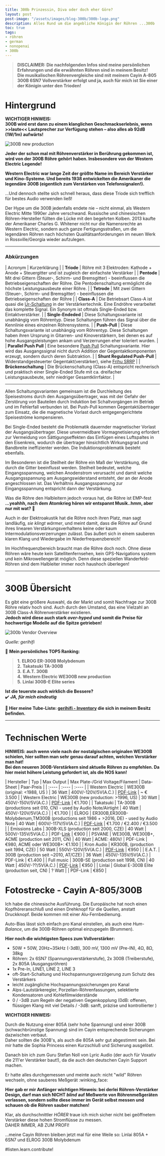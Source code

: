 ```yaml
---
title: 300b Prinzessin, Diva oder doch eher Göre? 
layout: post
post-image: "/assets/images/blog-300b/300b-logo.png"
description: Alles Rund um die angebliche Königin der Röhren ...300b
toc: true
tags:
- röhren
- german
- nonopenai
- 300b
---
```


>**DISCLAIMER: Die nachfolgenden Infos sind meine persönlichen Erfahrungen und die erwähnten Röhren sind in meinem Besitz!** \
>**Die musikalischen Röhrenvergleiche sind mit meinem Cayin A-805 300B 6SN7 Vollverstärker erfolgt und ja, auch für mich ist Sie einer der Königin unter den Trioden!**

# Hintergrund

**WICHTIGER HINWEIS:** \
**300B wird erst dann zu einem klanglichen Geschmackserlebnis, wenn >>laute<< Lautsprecher zur Verfügung stehen – also alles ab 92dB (1W/1m) aufwärts!**

![300B new production](/assets/images/blog-300b/300B-WE-3_newprod.jpg)

**Jeder der schon mal mit Röhrenverstärker in Berührung gekommen ist, wird von der 300B Röhre gehört haben. Insbesondere von der Western Electric Legende!**


**Western Electric war lange Zeit der größte Name im Bereich Verstärker und Kino-Systeme. Und bereits 1938 entwickelten die Amerikaner die legendäre 300B (eigentlich zum Verstärken von Telefonsignalen!).**

...Und dennoch stellte sich schnell heraus, dass diese Triode sich trefflich für bestes Audio verwenden ließ!

Der Hype um die 300B jedenfalls endete nie – nicht einmal, als Western Electric Mitte 1990er Jahre verschwand. Russische und chinesischen Röhren-Hersteller füllten die Lücke mit den begehrten Kolben. 2013 kaufte der Amerikaner Charles G. Whitener nicht nur die Namensrechte an Western Electric, sondern auch ganze Fertigungsstraßen, um die legendären Röhren nach höchsten Qualitätsanforderungen im neuen Werk in Rossville/Georgia wieder aufzulegen. 

---

### Abkürzungen

| Acronym | Kurzerklärung |
| **Triode** | Röhre mit 3 Elektroden: Kathode + Anode + Steuergitter und ist zugleich der einfachste Verstärker |
| **Pentode** | Mit drei Gittern (Steuer-, Schirm- und Bremsgitter) - beeinflussen die Betriebseigenschaften der Röhre. Die Pentodenschaltung ermöglicht die höchste Leistungsausbeute einer Röhre. | 
| **Tetrode** | Mit zwei Gittern (Steuer-, Schirm- und Bremsgitter) - beeinflussen die Betriebseigenschaften der Röhre |
| **Class-A** | Die Betriebsart Class-A ist quasi die [Ur-Schaltung](https://www.frihu.com/roehrentechnik/verstaerker-betriebsarten/) in der Verstärkertechnik. Eine Endröhre verarbeitet das komplette Signal. Ein Synonym ist oftmals Single-Ended bzw. Eintaktverstärker. |
| **Single-Endeded** | Diese Schaltungsvariante ist unabhängig vom Röhrentyp. Diese Schaltungen führen das Signal über die Kennlinie eines einzelnen Röhrensystems. |
| **Push-Pull** | Diese Schaltungsvariante ist unabhängig vom Röhrentyp. Diese Schaltungen haben ihren Ursprung in Gitarren- und Kinoverstärkern, bei denen es auf hohe Ausgangsleistungen ankam und Verzerrungen eher toleriert wurden. |
| **Parallel Push Pull** | Eine besondere [Push Pull](https://www.jogis-roehrenbude.de/Verstaerker/DIY-Mini-Endstufe/Systemeinordnung.htm) Schaltungsvariante. Hier wird das Ausgangssignal nicht durch Addition der Gegentaktkomponenten erzeugt, sondern durch deren Subtraktion.  |
| **Shunt Regulated Push-Pull** | Widerstandgesteuerter Gegentakt(verstärker), siehe [Frihu SRRP](https://www.frihu.com/roehrentechnik/srpp/) |
| **Brückenschaltung** | Die Brückenschaltung (Class-A) entspricht rechnerisch und praktisch einer Single-Ended Stufe mit ca. dreifacher Leistungsausbeute, sehr niedriger Gesamtklirrfaktor. |

---

Allen Schaltungsvarianten gemeinsam ist die Durchleitung des Speisestroms durch den Ausgangsübertrager, was mit der Gefahr der Zerstörung von Bauteilen durch Induktion bei Schaltvorgängen im Betrieb und im Fehlerfall verbunden ist. Bei Push-Pull kommen Gegentaktübertrager zum Einsatz, die die magnetische Vorlast durch entgegengerichtete Speiseströme kompensieren.

Bei Single-Ended besteht die Problematik dauernder magnetischer Vorlast der Ausgangsübertrager. Diese unvermeidbare Vormagnetisierung erfordert zur Vermeidung von Sättigungseffekten das Einfügen eines Luftspaltes in den Eisenkreis, wodurch die übertrager hinsichtlich Wirkungsgrad und Bandbreite ineffizienter werden. Die Induktionsproblematik besteht ebenfalls.

Im Besonderen ist die Steilheit der Röhre ein Maß der Verstärkung, die durch die Gitter beeinflusst werden. Steilheit bedeutet, welche Eingangsspannung, welchen Anodenstrom verursacht und damit welche Ausgangsspannung am Ausgangswiderstand entsteht, der an der Anode angeschlossen ist. Das Verhältnis Ausgangsspannung zur Eingangsspannung entspricht dann der Verstärkung.

Was die Röhre den Halbleitern jedoch voraus hat, die Röhre ist EMP-fest **...yeahhh, nach dem Atomkrieg hören wir entspannt Musik..hmm, aber nur mit wat? 🤭**

Auch in der Elektroakustik hat die Röhre noch ihren Platz, man sagt landläufig, _sie klingt wärmer_, und meint damit, dass die Röhre auf Grund ihres linearen Verstärkungsverhaltens keine oder kaum Intermodulationsverzerrungen zulässt. Das äußert sich in einem sauberen klaren Klang und Wiedergabe im Niederfrequenzbereich!

Im Hochfrequenzbereich braucht man die Röhre doch noch. Ohne diese Röhren wäre heute kein Satellitenfernsehen, kein GPS-Navigations
system und kein Mikrowellengerät möglich. Denn diese speziellen Wanderfeld-Röhren sind dem Halbleiter immer noch haushoch überlegen!


---

# 300B Übersicht

Es gibt eine größere Auswahl, da der Markt und somit Nachfrage zur 300B Röhre relativ hoch sind. Auch durch den Umstand, das eine Vielzahl an 300B Class-A Röhrenverstärker existieren. \
**Jedoch wird diese auch stark _over-hyped_ und somit die Preise für hochwertige Modelle auf die Spitze getrieben!**

![300b Vendor Overview](/assets/images/blog-300b/300b-vendor-rating.png)

_Quelle: gerihifi_

:musical_note: **Mein persönliches TOP5 Ranking:** 

>**1.** **ELROG ER-300B Molybdenum** \
>**2.** **Takatsuki TA-300B** \
>**3.** **E.A.T. 300B** \
>**4.** **Western Electric WE300B new production** \
>**5.** **Linlai 300B-E Elite series**

**Ist die teuerste auch wirklich die Bessere?** \
:heavy_check_mark: **_JA, für mich eindeutig_**

**:musical_note: Hier meine Tube-Liste: [gerihifi - Inventory](/tubeinventory) die sich in meinem Besitz befinden.**

---

# Technischen Werte

**HINWEIS: auch wenn viele nach der nostalgischen originalen WE300B schielen, hier sollten man sehr genau darauf achten, welchen Verstärker man hat!** \
**Bei den neueren 300B-Verstärkern sind aktuelle Röhren zu empfehlen. Da hier meist höhere Leistung gefordert ist, als die NOS kann!**

| Hersteller | Typ | Max Output | Max Plate-/Grid Voltage/Filament | Data-Sheet | Paar-Preis |
| :---- | :---- | :---- |
| Western Electric | WE300B (original: <1988, US ) | 36 Watt | 400V/-120V/5V(A.C.) | [PDF-Link](/assets/pdf/Origin_WE_300B_sheet.pdf) | ~ € 3.500 |
| Western Electric | WE300B (new production: >1996, US) | 30 Watt | 450V/-150V/5V(A.C.) | [PDF-Link](/assets/pdf/Western+Electric-300-EndUseGuide.pdf) | €1.700 |
| Takatsuki | TA-300B (productions seit 010, CN) - used by Audio Note/Airtight | 40 Watt | 450V/-120V/5V(A.C.) | | €1.700 |
| ELROG | ER300B,ER300B-Molybdenum,TM300B  (productions seit 1986 + >2016, DE) - used by Audio Note | 40 Watt | 600V/-117V/5V(A.C.) | [PDF-Link](/assets/pdf/ER300B-Datasheet.pdf) | €1.700 / €2.400 / €3.500 |
| Emissions Labs | 300B-XLS (production seit 2000, CZE) | 40 Watt | 500V/-135V/5V(A.C.) | PDF-[Link](http://www.emissionlabs.com/datasheets/EML300B-XLS.html) | €900 |
| PSVANE | WE300B, WE300B+, ACME (production seit 2011, CN) | 40 Watt | ACME: 480V/ | PDF-Link | €980, ACME oder WE300B+: €1.100 |
| Kron Audio | KR300B, (production seit 1994, CZE) | 50 Watt | 550V/-120V/5V(A.C.) | [PDF-Link](/assets/pdf/kron-audio_300b.pdf) | €950 |
| E.A.T. | 300B (production seit ~2010, AT/CZE) | 36 Watt | 450V/-135V/5V(A.C.) | PDF-Link | €1.400 |
| Full music | 300B-SE (production seit 1998, CN) | 40 Watt | 450V/-??/5V(A.C.) | [PDF](/assets/pdf/300B-Fullmusic-all.pdf)-[Link](http://www.tube-fullmusic.com/products/en/300B_en.htm) | €950 |
| Linlai | Global E-300B Elite (production seit, CN) | ? Watt |  | PDF-Link | €850 |

# Fotostrecke - Cayin A-805/300B

Ich habe die chinesische Ausführung. Die Europäische hat noch einen Kopfhöreranschluß und einen Drehknopf für die Quellen, anstatt Druckknopf. Beide kommen mit einer Alu-Fernbedienung.

Auto-Bias lässt sich einfach pro Kanal einstellen, als auch eine _Hum-Balance_, um die 300B-Röhren optimal einzupegeln (Brummen). 

**Hier noch die wichtigsten Specs zum Vollverstärker:**

- 50W + 50W, 20Hz~35kHz (-3dB), 300 mV, 1300 mV (Pre-IN), 4Ω, 8Ω, 38kg
- Röhren: 2x 6SN7 (Spannungsverstärkerstufe), 2x 300B (Treiberstufe), 2x 805A (Ausgangsröhren)
- 1x Pre-In, LINE1, LINE 2, LINE 3
-  oft-Start-Schaltung und Hochspannungsverzögerung zum Schutz des Verstärkers 
- leicht zugängliche Hochspannungssicherungen pro Kanal
- Alps-Lautstärkeregler, Porzellan-Röhrenfassungen, selektierte Kondensatoren und Kohlefilmwiderstände
- 0 / -3dB zum Regeln der negativen Gegenkopplung (0dB: offenen, flüssigen Klang mit viel Details / -3dB: sanft, präzise und kontrollierter )

**WICHTIGER HINWEIS:**

Durch die Nutzung einer 805A (sehr hohe Spannung) und einer 300B (schwachbrünstige Spannung) sind im Cayin entsprechende Sicherungen dazwischen verbaut. \
Daher sollten die 300B's, als auch die 805A sehr gut abgestimmt sein. Bei mir hatte die Sophia Princess einen Kurzschluß und Sicherung ausgelöst.

Danach bin ich zum Guru Stefan Noll von Lyric Audio (der auch für Voxativ die 211'er Verstärker baut!), da die auch den deutschen Cayin Support machen.

Er hatte alles durchgemessen und meinte auch: nicht "wild" Röhren wechseln, ohne sauberes Meßgerät :winking_face:

**Hier gab er mir Anfänger wichtigen Hinweis: bei derlei Röhren-Verstärker Design, darf man sich NICHT _blind_ auf Meßwerte von Röhrenmeßgeräten verlassen, sondern sollte diese immer im Gerät selbst messen und schauen ob die Röhren sauber matchen!**

Klar, als durchschnittler _HÖRER_ traue ich mich sicher nicht bei geöffnetem Verstärker diese hohen Stromflüsse zu messen. \
DAHER IMMER, AB ZUM PROFI!

...meine Cayin Röhren bleiben jetzt mal für eine Weile so: Linlai 805A + 6SN7 und ELROG 300B Molybdenum

#listen.learn.contribute!